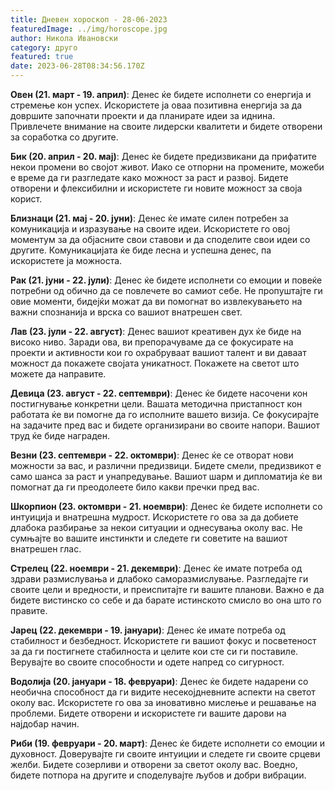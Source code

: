 ```yaml
---
title: Дневен хороскоп - 28-06-2023
featuredImage: ../img/horoscope.jpg
author: Никола Ивановски
category: друго
featured: true
date: 2023-06-28T08:34:56.170Z
---
```

**Овен (21. март - 19. април)**: Денес ќе бидете исполнети со енергија и стремење кон успех. Искористете ја оваа позитивна енергија за да довршите започнати проекти и да планирате идеи за иднина. Привлечете внимание на своите лидерски квалитети и бидете отворени за соработка со другите.

**Бик (20. април - 20. мај)**: Денес ќе бидете предизвикани да прифатите некои промени во својот живот. Иако се отпорни на промените, можеби е време да ги разгледате како можност за раст и развој. Бидете отворени и флексибилни и искористете ги новите можност за своја корист.

**Близнаци (21. мај - 20. јуни)**: Денес ќе имате силен потребен за комуникација и изразување на своите идеи. Искористете го овој моментум за да објасните свои ставови и да споделите свои идеи со другите. Комуникацијата ќе биде лесна и успешна денес, па искористете ја можноста.

**Рак (21. јуни - 22. јули)**: Денес ќе бидете исполнети со емоции и повеќе потребни од обично да се повлечете во самиот себе. Не пропуштајте ги овие моменти, бидејќи можат да ви помогнат во извлекувањето на важни спознанија и врска со вашиот внатрешен свет.

**Лав (23. јули - 22. август)**: Денес вашиот креативен дух ќе биде на високо ниво. Заради ова, ви препорачуваме да се фокусирате на проекти и активности кои го охрабруваат вашиот талент и ви даваат можност да покажете својата уникатност. Покажете на светот што можете да направите.

**Девица (23. август - 22. септември)**: Денес ќе бидете насочени кон постигнување конкретни цели. Вашата методична пристапност кон работата ќе ви помогне да го исполните вашето визија. Се фокусирајте на задачите пред вас и бидете организирани во своите напори. Вашиот труд ќе биде награден.

**Везни (23. септември - 22. октомври)**: Денес ќе се отворат нови можности за вас, и различни предизвици. Бидете смели, предизвикот е само шанса за раст и унапредување. Вашиот шарм и дипломатија ќе ви помогнат да ги преодолеете било какви пречки пред вас.

**Шкорпион (23. октомври - 21. ноември)**: Денес ќе бидете исполнети со интуиција и внатрешна мудрост. Искористете го ова за да добиете длабока разбирање за некои ситуации и однесувања околу вас. Не сумњајте во вашите инстинкти и следете ги советите на вашиот внатрешен глас.

**Стрелец (22. ноември - 21. декември)**: Денес ќе имате потреба од здрави размислувања и длабоко саморазмислување. Разгледајте ги своите цели и вредности, и преиспитајте ги вашите планови. Важно е да бидете вистинско со себе и да барате истинското смисло во она што го правите.

**Јарец (22. декември - 19. јануари)**: Денес ќе имате потреба од стабилност и безбедност. Искористете ги вашиот фокус и посветеност за да ги постигнете стабилноста и целите кои сте си ги поставиле. Верувајте во своите способности и одете напред со сигурност.

**Водолија (20. јануари - 18. февруари)**: Денес ќе бидете надарени со необична способност да ги видите несекојдневните аспекти на светот околу вас. Искористете го ова за иновативно мислење и решавање на проблеми. Бидете отворени и искористете ги вашите дарови на најдобар начин.

**Риби (19. февруари - 20. март)**: Денес ќе бидете исполнети со емоции и духовност. Доверувајте ги своите интуиции и следете ги своите срцеви желби. Бидете созерливи и отворени за светот околу вас. Воедно, бидете потпора на другите и споделувајте љубов и добри вибрации.